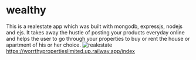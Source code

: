# wealthy
  This is a realestate app which was built with mongodb, expressjs, nodejs and ejs.
  It takes away the hustle of posting your products everyday online and helps the user
  to go through your properties to buy or rent the house or apartment of his or her 
  choice.
  ![realestate](https://user-images.githubusercontent.com/98017612/207860138-ec7a7429-40e0-43e0-9249-99c8451c524d.png)
  https://worrthypropertieslimited.up.railway.app/index

